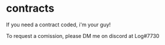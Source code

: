 # contracts
If you need a contract coded, i'm your guy!

To request a comission, please DM me on discord at Log#7730
